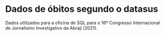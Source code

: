 
# Dados de óbitos segundo o datasus

Dados utilizados para a oficina de SQL para o 16º Congresso Internacional de Jornalismo Investigativo da Abraji (2021).


